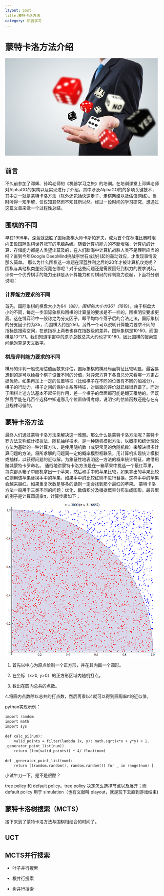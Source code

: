 ```yaml
---
layout: post
title:蒙特卡洛方法 
category: 机器学习
---
```


# 蒙特卡洛方法介绍

![Monte Carlo Method](/images/Monte_Carlo.jpg "Monte Carlo")

## 前言

不久前参加了邓辉、孙鸣老师的《机器学习之旅》的培训。在培训课堂上邓辉老师对AlphaGO的架构以及实现进行了介绍，其中涉及AlphaGO的的多项关键技术，其中之一就是蒙特卡洛方法（除外还包括快速走子、走棋网络以及估值网络）。当时听得一知半解，仅仅知其然但不知其所以然。经过一段时间的学习研究，想通过这篇文章来做一个过程性总结。

## 围棋的不同

早在1996年，深蓝就战胜了国际象棋大师卡斯帕罗夫，成为首个在标准比赛时限内击败国际象棋世界冠军的电脑系统。随着计算机能力的不断增强，计算机的计算、存储能力都是人类望尘莫及的，在人们脑海中计算机战胜人类不是理所应当的吗？直到今年Google DeepMind挑战李世石成功引起的轰动效应，才发现事情没那么简单。
那么为什么围棋这一难题在深蓝胜利之后的20年才被计算机攻克呢？围棋与其他棋类差别究竟在哪呢？对于这些问题还是需要回归到棋力的要求说起，评价一个优秀棋手的能力无非是从计算能力和对棋局的评判能力说起，下面将分别说明：

### 计算能力要求的不同

首先，国际象棋的棋盘大小为64（8*8），围棋的大小为361（19*19）。由于棋盘大小的不同，每走一步国际象棋和围棋的计算量的要求是不一样的，围棋明显要求更高。这在博弈论中一般称之为分支因子，即平均每个落子后的合法走法，国际象棋的分支因子约为35，而围棋大约是250。另外一个可以说明计算能力要求不同的指标是搜索空间，在该指标上两者也存在指数级的差异，国际象棋是10^50，而围棋是10^171。我们知道宇宙中的原子总数总共大约也才10^80，因此围棋的搜索空间绝对算是天文数字。

### 棋局评判能力要求的不同

棋局的评判一般使用估值函数来评估，国际象棋的棋局局面特征比较明显，最容易想到的是可以给每个棋子设置不同的分值，对弈双方算下各自总分来看哪一方更占据优势。如果再加上一定的位置特征（比如棋子在不同的位置有不同的加减分），棋子的行动力，棋子之间的保护关系等特征，对局面的评价就已经很靠谱了。而对于围棋上述方法基本不起任何作用，差一个棋子的盘面都可能是翻天覆地的。但既然高手能在几百个选择中知道哪几个位置值得考虑，说明它的估值函数还是存在有且规律可循的。

## 蒙特卡洛方法

最终人们通过蒙特卡洛方法来解决这一难题。那么什么是蒙特卡洛方法呢？蒙特卡罗方法又称统计模拟法、随机抽样技术，是一种随机模拟方法，以概率和统计理论方法为基础的一种计算方法，是使用随机数（或更常见的伪随机数）来解决很多计算问题的方法。将所求解的问题同一定的概率模型相联系，用计算机实现统计模拟或抽样，以获得问题的近似解。为象征性地表明这一方法的概率统计特征，故借用赌城蒙特卡罗命名。
通俗地讲蒙特卡洛方法是在一箱苹果中挑选一个最红苹果，每次都从箱子中随机拿出一个苹果，然后和手中的苹果比较，如果拿出的苹果比较红则用该苹果替换手中的苹果，如果手中的比较红则不进行替换。这样手中的苹果会越来越红。如果重复次数足够多的话则一定会找到那个最红的苹果。
蒙特卡洛方法一般用于三类不同的问题：优化、数值积分及根据概率分布生成图形。最典型的例子是计算圆周率π，计算步骤如下：

![pi](/images/pi.gif "pi")

1. 首先以中心为原点绘制一个正方形，并在其内画一个圆形。

2. 在坐标（x>0, y>0）的正方形区域内随机打点。

3. 数出在圆内总共的点数。

4.将圆内点数除以总共的打点数，然后再乘以4就可以得到圆周率π的近似值。

python实现示例：

    import random
    import math
    import sys

    def calc_pi(num):
        valid_points = filter(lambda (x, y): math.sqrt(x*x + y*y) < 1, _generator_point_list(num))
        return (len(valid_points)) * 4/ float(num)

    def _generator_point_list(num):
        return [(random.random(), random.random()) for _ in range(num) ]

小试牛刀一下，是不是很酷？

tree policy 和 default policy。tree policy 决定怎么选择节点以及展开；而 default policy 用于 simulation（也有文献叫 playout，就是玩下去直到游戏结束)

## 蒙特卡洛树搜索（MCTS）

接下来到了蒙特卡洛方法与围棋相结合的时间了。

## UCT

## MCTS并行搜索

+ 叶子并行搜索

+ 根并行搜索

+ 树并行搜索